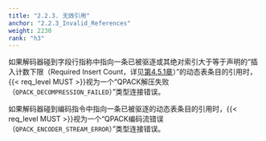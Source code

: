 ```yaml
---
title: "2.2.3. 无效引用"
anchor: "2.2.3_Invalid_References"
weight: 2230
rank: "h3"
---
```


如果解码器碰到字段行指称中指向一条已被驱逐或其绝对索引大于等于声明的“插入计数下限（Required Insert Count，详见[第4.5.1章](#4.5.1_Encoded_Field_Section_Prefix)）”的动态表条目的引用时，{{< req_level MUST >}}视为一个“QPACK解压失败（`QPACK_DECOMPRESSION_FAILED`）”类型连接错误。

如果解码器碰到编码指令中指向一条已被驱逐的动态表条目的引用时，{{< req_level MUST >}}视为一个“QPACK编码流错误（`QPACK_ENCODER_STREAM_ERROR`）”类型连接错误。
